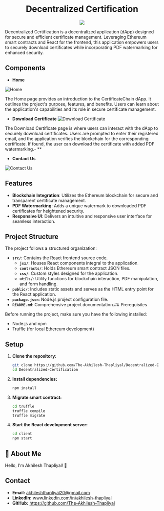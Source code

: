 
<h1 align="center">Decentralized Certification</h1>

<p align="center">
<img src="http://drive.google.com/uc?export=view&id=1UhzpQUs8-5PbhJuo91U6CFHPQ4nrQSYk">
</p>


Decentralized Certification is a decentralized application (dApp) designed for secure and efficient certificate management. Leveraging Ethereum smart contracts and React for the frontend, this application empowers users to securely download certificates while incorporating PDF watermarking for enhanced security.

## Components

- **Home**
    
![Home](http://drive.google.com/uc?export=view&id=1iKj85jk2QtMjY0i1o2qtLDldavh6cr_j)

The Home page provides an introduction to the CertificateChain dApp. It outlines the project's purpose, features, and benefits. Users can learn about the application's capabilities and its role in secure certificate management.


- **Download Certificate**
![Download Certificate](http://drive.google.com/uc?export=view&id=1Ax02N39IwUzKdpsa-4PEgA3vv-R_g_bY)
    
The Download Certificate page is where users can interact with the dApp to securely download certificates. Users are prompted to enter their registered email, and the application verifies the blockchain for the corresponding certificate. If found, the user can download the certificate with added PDF watermarking.- **


- **Contact Us**

![Contact Us](http://drive.google.com/uc?export=view&id=1MWKw4k34Thi2jgSXjg4XJWxiN8FAKMtD)
    

## Features

- **Blockchain Integration**: Utilizes the Ethereum blockchain for secure and transparent certificate management.
- **PDF Watermarking**: Adds a unique watermark to downloaded PDF certificates for heightened security.
- **Responsive UI**: Delivers an intuitive and responsive user interface for seamless interaction.
## Project Structure

The project follows a structured organization:

- **`src/`**: Contains the React frontend source code.
  - **`jsx/`**: Houses React components integral to the application.
  - **`contracts/`**: Holds Ethereum smart contract JSON files.
  - **`css/`**: Custom styles designed for the application.
  - **`utils/`**: Utility functions for blockchain interaction, PDF manipulation, and form handling.
- **`public/`**: Includes static assets and serves as the HTML entry point for the React application.
- **`package.json`**: Node.js project configuration file.
- **`README.md`**: Comprehensive project documentation.## Prerequisites

Before running the project, make sure you have the following installed:

- Node.js and npm
- Truffle (for local Ethereum development)
## Setup

1. **Clone the repository:**
   ```bash
   git clone https://github.com/The-Akhilesh-Thapliyal/Decentralized-Certification.git
   cd Decentralized-Certification

2. **Install dependencies:**
   ```bash
   npm install

3. **Migrate smart contract:**
   ```bash
   cd truffle
   truffle compile
   truffle migrate

4. **Start the React development server:**
   ```bash
   cd client
   npm start
   

## 🚀 About Me
Hello, I'm Akhilesh Thapliyal! 👋

## Contact

- **Email:** akhileshthapliyal20@gmail.com
- **LinkedIn:** www.linkedin.com/in/akhilesh-thapliyal
- **GitHub:** https://github.com/The-Akhilesh-Thapliyal
